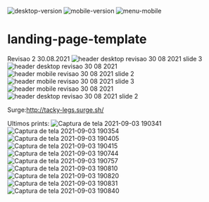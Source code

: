 ![desktop-version](https://user-images.githubusercontent.com/82916857/130542725-44f0112a-9e8e-4c99-9e0b-10719595fd9a.png)
![mobile-version](https://user-images.githubusercontent.com/82916857/130542728-1d726fe8-dc24-48f4-8a2d-250dfdc488be.png)
![menu-mobile](https://user-images.githubusercontent.com/82916857/130542730-5fd6127a-f5ba-4800-b926-27d633c4e80e.png)
# landing-page-template
Revisao 2 30.08.2021
![header desktop revisao 30 08 2021 slide 3](https://user-images.githubusercontent.com/82916857/131417276-34b93366-ddcf-45ed-8fb9-ee6189cd6ec9.png)
![header desktop revisao 30 08 2021](https://user-images.githubusercontent.com/82916857/131417278-604a8627-a4e7-4b13-911e-9d2c73f08e1a.png)
![header mobile revisao 30 08 2021 slide 2](https://user-images.githubusercontent.com/82916857/131417279-08eb13e5-574f-4d36-8cef-69cd42aba5a3.png)
![header mobile revisao 30 08 2021 slide 3](https://user-images.githubusercontent.com/82916857/131417280-43fbcf79-55bc-4d33-9396-366e552ebf51.png)
![header mobile revisao 30 08 2021](https://user-images.githubusercontent.com/82916857/131417281-6d9aa06a-894e-4e15-a98d-5946c5125a4c.png)
![header desktop revisao 30 08 2021 slide 2](https://user-images.githubusercontent.com/82916857/131417283-57c31e96-3c26-4313-9bef-f299b13e2f24.png)

Surge:http://tacky-legs.surge.sh/

Ultimos prints:
![Captura de tela 2021-09-03 190341](https://user-images.githubusercontent.com/82916857/132069668-af329faf-873b-4f3a-8c3c-69cbbfffaec8.png)
![Captura de tela 2021-09-03 190354](https://user-images.githubusercontent.com/82916857/132069670-d1898e7e-3c98-4d5a-b1c6-ba96c0e81079.png)
![Captura de tela 2021-09-03 190405](https://user-images.githubusercontent.com/82916857/132069671-741aefc3-c323-4f81-9ed8-a313e6a8c1ea.png)
![Captura de tela 2021-09-03 190415](https://user-images.githubusercontent.com/82916857/132069672-07e4fa28-d5be-4e39-aea9-66841c10f5d5.png)
![Captura de tela 2021-09-03 190744](https://user-images.githubusercontent.com/82916857/132069673-be338ac4-37b2-4b06-9fd3-ec85caa6b3df.png)
![Captura de tela 2021-09-03 190757](https://user-images.githubusercontent.com/82916857/132069674-acc2901d-bcd1-4a53-aa5e-0dd1de118168.png)
![Captura de tela 2021-09-03 190810](https://user-images.githubusercontent.com/82916857/132069675-1feeb395-ede2-4d0c-a97d-1848771f1ac9.png)
![Captura de tela 2021-09-03 190820](https://user-images.githubusercontent.com/82916857/132069677-c440e9a8-b3aa-48bd-92f1-a8ec3eeee4d5.png)
![Captura de tela 2021-09-03 190831](https://user-images.githubusercontent.com/82916857/132069680-4b6373f8-3d05-4779-8e6c-4e424af9a0f9.png)
![Captura de tela 2021-09-03 190840](https://user-images.githubusercontent.com/82916857/132069681-6e9bf8ed-4b4d-43ca-b590-87fbbed4bf7f.png)

